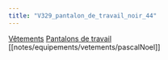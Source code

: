 ```yaml
---
title: "V329_pantalon_de_travail_noir_44"
---
```


[Vêtements](notes/equipements/L_Vetements.md) [Pantalons de travail](notes/equipements/vetements/V_PantalonsDeTravail.md) [[notes/equipements/vetements/pascalNoel]]